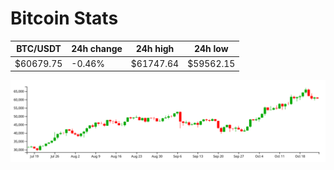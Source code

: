 # Bitcoin Stats

BTC/USDT|24h change|24h high|24h low|
|---|---|---|---|
|$60679.75|-0.46%|$61747.64|$59562.15|

<img src="./chart.svg">
